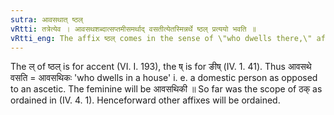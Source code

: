 ```yaml
---
sutra: आवसथात् ष्ठल्
vRtti: तत्रेत्येव । आवसथशब्दात्सप्तमीसमर्थाद् वसतीत्येतस्मिन्नर्थे ष्ठल् प्रत्ययो भवति ॥
vRtti_eng: The affix ष्ठल् comes in the sense of \"who dwells there,\" after the word \"_avasatha_\" in the seventh case in construction.
---
```

The ल् of ष्ठल् is for accent (VI. I. 193), the ष् is for ङीष् (IV. 1. 41). Thus आवसथे वसति = आवसथिकः 'who dwells in a house' i. e. a domestic person as opposed to an ascetic. The feminine will be आवसथिकी ॥ So far was the scope of ठक् as ordained in (IV. 4. 1). Henceforward other affixes will be ordained.
